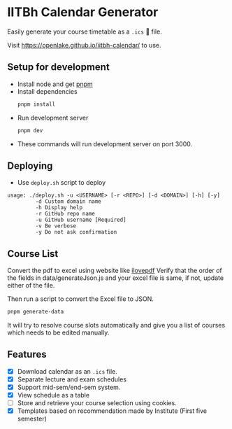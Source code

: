 # IITBh Calendar Generator

Easily generate your course timetable as a `.ics` 📆 file.

Visit https://openlake.github.io/iitbh-calendar/ to use.

## Setup for development

- Install node and get [pnpm](https://pnpm.io)
- Install dependencies
  ```sh
  pnpm install
  ```
- Run development server
  ```sh
  pnpm dev
  ```
- These commands will run development server on port 3000.

## Deploying

- Use `deploy.sh` script to deploy

```
usage: ./deploy.sh -u <USERNAME> [-r <REPO>] [-d <DOMAIN>] [-h] [-y]
         -d Custom domain name
         -h Display help
         -r GitHub repo name
         -u GitHub username [Required]
         -v Be verbose
         -y Do not ask confirmation
```

## Course List

Convert the pdf to excel using website like [ilovepdf](https://www.ilovepdf.com/pdf_to_excel)
Verify that the order of the fields in data/generateJson.js and your excel file is same, if not, update either of the file.

Then run a script to convert the Excel file to JSON.

```sh
pnpm generate-data
```

It will try to resolve course slots automatically and give you a list of
courses which needs to be edited manually.

## Features

- [x] Download calendar as an `.ics` file.
- [x] Separate lecture and exam schedules
- [x] Support mid-sem/end-sem system.
- [x] View schedule as a table
- [ ] Store and retrieve your course selection using cookies.
- [x] Templates based on recommendation made by Institute (First five semester)

